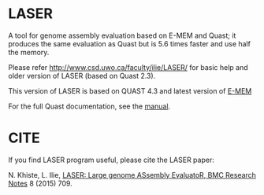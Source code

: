 # LASER

A tool for genome assembly evaluation based on E-MEM and Quast; it produces the same evaluation as Quast but is 5.6 times faster and use half the memory.

Please refer http://www.csd.uwo.ca/faculty/ilie/LASER/ for basic help and older version of LASER (based on Quast 2.3).

This version of LASER is based on QUAST 4.3 and latest version of [E-MEM](https://github.com/lucian-ilie/E-MEM)

For the full Quast documentation, see the [manual](http://quast.bioinf.spbau.ru/manual.html).

# CITE

If you find LASER program useful, please cite the LASER paper:

N. Khiste, L. Ilie, [LASER: Large genome ASsembly EvaluatoR, BMC Research Notes](http://bmcresnotes.biomedcentral.com/articles/10.1186/s13104-015-1682-y) 8 (2015) 709.
